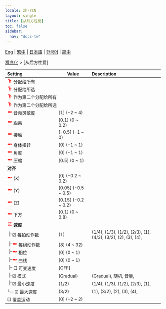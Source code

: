 ```yaml
---
locale: zh-rCN
layout: single
title: [从后方性爱]
toc: false
sidebar:
  nav: "docs-tw"
---
```

[Eng](/dancexr/menu/2025.4/motion/sex_from_behind) | [繁中](/tw/dancexr/menu/2025.4/motion/sex_from_behind) | [日本語](/jp/dancexr/menu/2025.4/motion/sex_from_behind) | [한국어](/kr/dancexr/menu/2025.4/motion/sex_from_behind) | [简中](/zh/dancexr/menu/2025.4/motion/sex_from_behind)

[程序化](../menu#程序化) > [从后方性爱]



| Setting | Value | Description |
| :--- | --- | :--- |
|<nobr><img src="/images/icon/ic_motion.png" alt="motion icon"/> 分配给所有</nobr>|| 
|<nobr><img src="/images/icon/ic_motion.png" alt="motion icon"/> 分配给所选</nobr>|| 
|<nobr><img src="/images/icon/ic_motion.png" alt="motion icon"/> 作为第二个分配给所有</nobr>|| 
|<nobr><img src="/images/icon/ic_motion.png" alt="motion icon"/> 作为第二个分配给所选</nobr>|| 
|<nobr><img src="/images/icon/ic_slider.png" alt="slider icon"/> 音频灵敏度</nobr>| [1] (-2 ~ 4) | 
|<nobr><img src="/images/icon/ic_slider.png" alt="slider icon"/> 距离</nobr>| [0.1] (0 ~ 0.2) | 
|<nobr><img src="/images/icon/ic_slider.png" alt="slider icon"/> 接触</nobr>| [-0.5] (-1 ~ 0) | 
|<nobr><img src="/images/icon/ic_slider.png" alt="slider icon"/> 身体扭转</nobr>| [0] (-1 ~ 1) | 
|<nobr><img src="/images/icon/ic_slider.png" alt="slider icon"/> 角度</nobr>| [0] (-1 ~ 1) | 
|<nobr><img src="/images/icon/ic_slider.png" alt="slider icon"/> 压缩</nobr>| [0.5] (0 ~ 1) | 
|<nobr> <b>对齐</b></nobr>|| 
|<nobr><img src="/images/icon/ic_slider.png" alt="slider icon"/> (X)</nobr>| [0] (-0.2 ~ 0.2) | 
|<nobr><img src="/images/icon/ic_slider.png" alt="slider icon"/> (Y)</nobr>| [0.05] (-0.5 ~ 0.5) | 
|<nobr><img src="/images/icon/ic_slider.png" alt="slider icon"/> (Z)</nobr>| [0.15] (-0.2 ~ 0.2) | 
|<nobr><img src="/images/icon/ic_slider.png" alt="slider icon"/> 下方</nobr>| [0.1] (0 ~ 0.8) | 
|<nobr><img src="/images/icon/ic_tune.png" alt="tune icon"/> <b>速度</b></nobr>| | 
|<nobr><img src="/images/icon/ic_line_t.png"/>☑ 每拍动作数</nobr>| (1) | (1/4), (1/3), (1/2), (2/3), (1), (4/3), (3/2), (2), (3), (4), 
|<nobr><img src="/images/icon/ic_line_t.png"/><img src="/images/icon/ic_slider.png" alt="slider icon"/> 每组动作数</nobr>| [8] (4 ~ 32) | 
|<nobr><img src="/images/icon/ic_line_t.png"/><img src="/images/icon/ic_slider.png" alt="slider icon"/> 相位</nobr>| [0] (0 ~ 1) | 
|<nobr><img src="/images/icon/ic_line_t.png"/><img src="/images/icon/ic_slider.png" alt="slider icon"/> 曲线</nobr>| [0] (0 ~ 1) | 
|<nobr><img src="/images/icon/ic_line_t.png"/> □ 可变速度</nobr>| [OFF] | 
|<nobr><img src="/images/icon/ic_line_t.png"/>☑ 模式</nobr>| (Gradual) | (Gradual), 随机, 音量, 
|<nobr><img src="/images/icon/ic_line_t.png"/>☑ 最小速度</nobr>| (1/2) | (1/4), (1/3), (1/2), (2/3), (1), 
|<nobr>└─ ☑ 最大速度</nobr>| (3/2) | (1), (3/2), (2), (3), (4), 
|<nobr> □ 覆盖运动</nobr>| [0] (-2 ~ 2) | 
